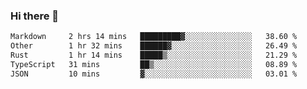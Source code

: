 ### Hi there 👋

<!--
**WShiBin/WShiBin** is a ✨ _special_ ✨ repository because its `README.md` (this file) appears on your GitHub profile.

Here are some ideas to get you started:

- 🔭 I’m currently working on ...
- 🌱 I’m currently learning ...
- 👯 I’m looking to collaborate on ...
- 🤔 I’m looking for help with ...
- 💬 Ask me about ...
- 📫 How to reach me: ...
- 😄 Pronouns: ...
- ⚡ Fun fact: ...
-->

<!--START_SECTION:waka-->

```txt
Markdown     2 hrs 14 mins   █████████▓░░░░░░░░░░░░░░░   38.60 %
Other        1 hr 32 mins    ██████▓░░░░░░░░░░░░░░░░░░   26.49 %
Rust         1 hr 14 mins    █████▒░░░░░░░░░░░░░░░░░░░   21.29 %
TypeScript   31 mins         ██▒░░░░░░░░░░░░░░░░░░░░░░   08.89 %
JSON         10 mins         ▓░░░░░░░░░░░░░░░░░░░░░░░░   03.01 %
```

<!--END_SECTION:waka-->
